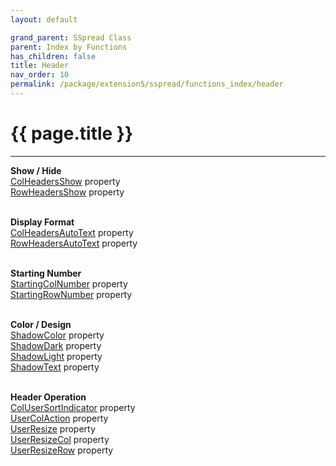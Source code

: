 ```yaml
---
layout: default

grand_parent: SSpread Class
parent: Index by Functions
has_children: false
title: Header
nav_order: 10
permalink: /package/extension5/sspread/functions_index/header
---
```

# {{ page.title }}
---

**Show / Hide**<br>
[ColHeadersShow](/package/extension5/sspread/properties/colheadersshow) property<br>
[RowHeadersShow](/package/extension5/sspread/properties/rowheadersshow) property<br><br>

**Display Format**<br>
[ColHeadersAutoText](/package/extension5/sspread/properties/colheadersautotext) property<br>
[RowHeadersAutoText](/package/extension5/sspread/properties/rowheadersautotext) property<br><br>

**Starting Number**<br>
[StartingColNumber](/package/extension5/sspread/properties/startingcolnumber) property<br>
[StartingRowNumber](/package/extension5/sspread/properties/startingrownumber) property<br><br>

**Color / Design**<br>
[ShadowColor](/package/extension5/sspread/properties/shadowcolor) property<br>
[ShadowDark](/package/extension5/sspread/properties/shadowdark) property<br>
[ShadowLight](/package/extension5/sspread/properties/shadowlight) property<br>
[ShadowText](/package/extension5/sspread/properties/shadowtext) property<br><br>

**Header Operation**<br>
[ColUserSortIndicator](/package/extension5/sspread/properties/colusersortindicator) property<br>
[UserColAction](/package/extension5/sspread/properties/usercolaction) property<br>
[UserResize](/package/extension5/sspread/properties/userresize) property<br>
[UserResizeCol](/package/extension5/sspread/properties/userresizecol) property<br>
[UserResizeRow](/package/extension5/sspread/properties/userresizerow) property<br><br>
